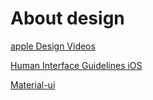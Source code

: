 # About design

[apple Design Videos](https://developer.apple.com/videos/design/)

[Human Interface Guidelines iOS](https://developer.apple.com/ios/human-interface-guidelines/overview/design-principles/)

[Material-ui](http://www.material-ui.com/#/)

